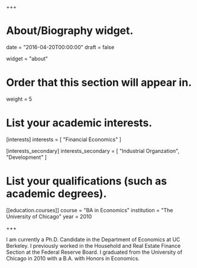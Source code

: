+++
# About/Biography widget.

date = "2016-04-20T00:00:00"
draft = false

widget = "about"

# Order that this section will appear in.
weight = 5

# List your academic interests.
[interests]
  interests = [
    "Financial Economics"
  ]

  [interests_secondary]
  interests_secondary  = [
    "Industrial Organzation",
    "Development"
  ]

# List your qualifications (such as academic degrees).

[[education.courses]]
  course = "BA in Economics"
  institution = "The University of Chicago"
  year = 2010
 
+++

I am currently a Ph.D. Candidate in the Department of Economics at UC Berkeley. I previously worked in the Household and Real Estate Finance Section at the Federal Reserve Board. I graduated from the University of Chicago in 2010 with a B.A. with Honors in Economics.

<!-- {{% staticref "files/WaldoOjeda_CV.pdf" %}}Download my CV{{% /staticref %}} -->